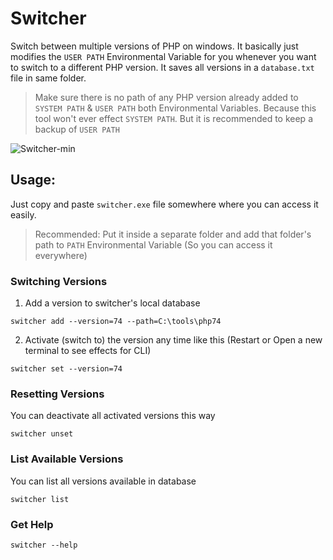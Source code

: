 # Switcher
Switch between multiple versions of PHP on windows. It basically just modifies the `USER PATH` Environmental Variable for you whenever you want to switch to a different PHP version. It saves all versions in a `database.txt` file in same folder.

> Make sure there is no path of any PHP version already added to `SYSTEM PATH` & `USER PATH` both Environmental Variables. Because this tool won't ever effect `SYSTEM PATH`. But it is recommended to keep a backup of `USER PATH`

![Switcher-min](https://user-images.githubusercontent.com/29447722/125731780-adeda02a-7643-4e61-b62a-53c6fa6836c0.gif)


## Usage:
Just copy and paste `switcher.exe` file somewhere where you can access it easily.

> Recommended: Put it inside a separate folder and add that folder's path to `PATH` Environmental Variable (So you can access it everywhere)

### Switching Versions

1. Add a version to switcher's local database 
```
switcher add --version=74 --path=C:\tools\php74
```
2. Activate (switch to) the version any time like this (Restart or Open a new terminal to see effects for CLI)
```
switcher set --version=74
```
### Resetting Versions
You can deactivate all activated versions this way
```
switcher unset
```
### List Available Versions
You can list all versions available in database
```
switcher list
```
### Get Help
```
switcher --help
```
